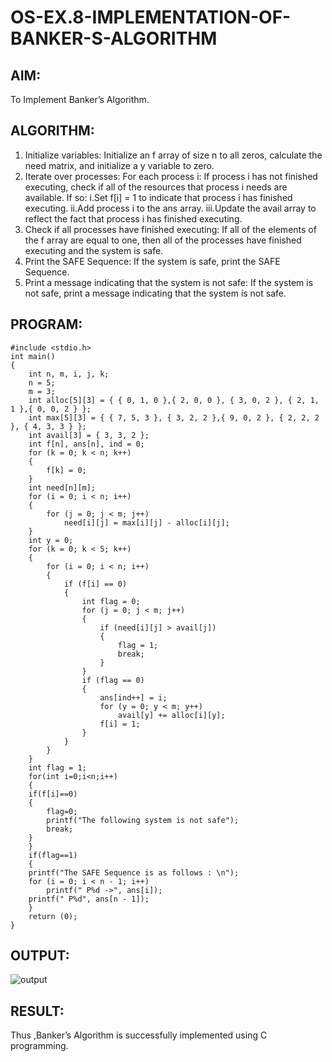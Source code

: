 # OS-EX.8-IMPLEMENTATION-OF-BANKER-S-ALGORITHM

## AIM:
To Implement Banker’s Algorithm.
## ALGORITHM:
1.	Initialize variables: Initialize an f array of size n to all zeros, calculate the need matrix, and initialize a y variable to zero.
2.	Iterate over processes: For each process i: If process i has not finished executing, check if all of the resources that process i needs are available. If so: 
	i.Set f[i] = 1 to indicate that process i has finished executing.
	ii.Add process i to the ans array.
	iii.Update the avail array to reflect the fact that process i has finished executing.
3.	Check if all processes have finished executing: If all of the elements of the f array are equal to one, then all of the processes have finished executing and the system is safe.
4.	Print the SAFE Sequence: If the system is safe, print the SAFE Sequence.
5.	Print a message indicating that the system is not safe: If the system is not safe, print a message indicating that the system is not safe.

## PROGRAM:
```
#include <stdio.h>
int main()
{
	int n, m, i, j, k;
	n = 5; 
	m = 3; 
	int alloc[5][3] = { { 0, 1, 0 },{ 2, 0, 0 }, { 3, 0, 2 }, { 2, 1, 1 },{ 0, 0, 2 } }; 
	int max[5][3] = { { 7, 5, 3 }, { 3, 2, 2 },{ 9, 0, 2 }, { 2, 2, 2 }, { 4, 3, 3 } }; 
	int avail[3] = { 3, 3, 2 }; 
	int f[n], ans[n], ind = 0;
	for (k = 0; k < n; k++) 
	{
		f[k] = 0;
	}
	int need[n][m];
	for (i = 0; i < n; i++) 
	{
		for (j = 0; j < m; j++)
			need[i][j] = max[i][j] - alloc[i][j];
	}
	int y = 0;
	for (k = 0; k < 5; k++) 
	{
		for (i = 0; i < n; i++) 
		{
			if (f[i] == 0) 
			{
				int flag = 0;
				for (j = 0; j < m; j++) 
				{
					if (need[i][j] > avail[j])
					{
						flag = 1;
						break;
					}
				}
				if (flag == 0) 
				{
					ans[ind++] = i;
					for (y = 0; y < m; y++)
						avail[y] += alloc[i][y];
					f[i] = 1;
				}
			}
		}
	}
	int flag = 1;
	for(int i=0;i<n;i++)
	{
	if(f[i]==0)
	{
		flag=0;
		printf("The following system is not safe");
		break;
	}
	}
	if(flag==1)
	{
	printf("The SAFE Sequence is as follows : \n");
	for (i = 0; i < n - 1; i++)
		printf(" P%d ->", ans[i]);
	printf(" P%d", ans[n - 1]);
	}
	return (0);
} 
```

## OUTPUT:
![output](don.png?raw=true)
## RESULT:
Thus ,Banker’s Algorithm is successfully implemented using C programming.
